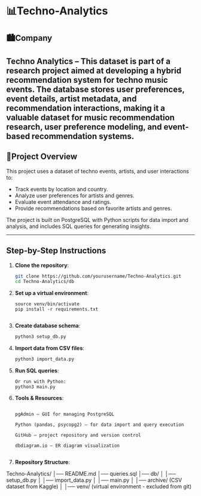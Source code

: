 # 📊Techno-Analytics

## 🏙️Company
**Techno Analytics** – This dataset is part of a research project aimed at developing a hybrid recommendation system for techno music events. The database stores user preferences, event details, artist metadata, and recommendation interactions, making it a valuable dataset for music recommendation research, user preference modeling, and event-based recommendation systems.
---

## 📌Project Overview
This project uses a dataset of techno events, artists, and user interactions to:  
- Track events by location and country.  
- Analyze user preferences for artists and genres.  
- Evaluate event attendance and ratings.  
- Provide recommendations based on favorite artists and genres.  

The project is built on PostgreSQL with Python scripts for data import and analysis, and includes SQL queries for generating insights.

---

## Step-by-Step Instructions

1. **Clone the repository**:
   ```bash
   git clone https://github.com/yourusername/Techno-Analytics.git
   cd Techno-Analytics/db

2. **Set up a virtual environment**:

    ```python3 -m venv venv
    source venv/bin/activate
    pip install -r requirements.txt


3. **Create database schema**:

    ```bash
    python3 setup_db.py

4. **Import data from CSV files**:

    ```bash
    python3 import_data.py


5. **Run SQL queries**:

    ```Open queries.sql in pgAdmin and execute queries directly.
    Or run with Python:
    python3 main.py

6. **Tools & Resources**:

    ```PostgreSQL – relational database system

    pgAdmin – GUI for managing PostgreSQL

    Python (pandas, psycopg2) – for data import and query execution

    GitHub – project repository and version control

    dbdiagram.io – ER diagram visualization


7. **Repository Structure**:

Techno-Analytics/
│── README.md
│── queries.sql
│── db/
│   │── setup_db.py
│   │── import_data.py
│   │── main.py
│   │── archive/ (CSV dataset from Kaggle)
│   │── venv/ (virtual environment - excluded from git)

